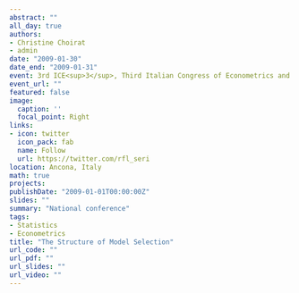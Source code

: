 ```yaml
---
abstract: ""
all_day: true
authors:
- Christine Choirat
- admin
date: "2009-01-30"
date_end: "2009-01-31"
event: 3rd ICE<sup>3</sup>, Third Italian Congress of Econometrics and Empirical Economics
event_url: ""
featured: false
image:
  caption: ''
  focal_point: Right
links:
- icon: twitter
  icon_pack: fab
  name: Follow
  url: https://twitter.com/rfl_seri
location: Ancona, Italy
math: true
projects:
publishDate: "2009-01-01T00:00:00Z"
slides: ""
summary: "National conference"
tags:
- Statistics
- Econometrics
title: "The Structure of Model Selection"
url_code: ""
url_pdf: ""
url_slides: ""
url_video: ""
---
```

